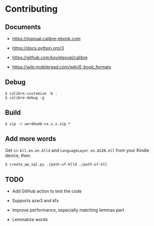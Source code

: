 # Contributing

## Documents

- https://manual.calibre-ebook.com

- https://docs.python.org/3

- https://github.com/kovidgoyal/calibre

- https://wiki.mobileread.com/wiki/E-book_formats

## Debug

```
$ calibre-customize -b .
$ calibre-debug -g
```

## Build

```
$ zip -r worddumb-vx.x.x.zip *
```

## Add more words

Get `cn-kll.en.en.klld` and `LanguageLayer.en.ASIN.kll` from your Kindle device, then:

```
$ create_ww_sql.py ./path-of-klld ./path-of-kll
```

## TODO

- Add GitHub action to test the code

- Supports azw3 and kfx

- Improve performance, especially matching lemmas part

- Lemmatize words
